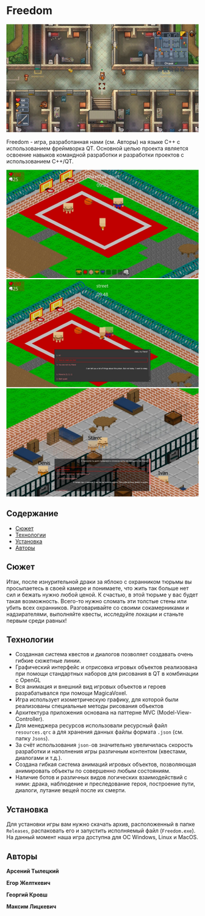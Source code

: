 # Freedom

![](./Resources/Images/main_menu_background.png)

Freedom - игра, разработанная нами (см. Авторы) на языке С++ с использованием
фреймворка QT. Основной целью проекта является 
освоение навыков командной разработки и разработки проектов с использованием C++/QT.

![](./Resources/Images/readme_screen1.png)
![](./Resources/Images/readme_screen2.png)
![](./Resources/Images/readme_screen3.png)

## Содержание

* [Сюжет](#Сюжет)
* [Технологии](#Технологии)
* [Установка](#Установка)
* [Авторы](#Авторы)

## Сюжет
Итак, после изнурительной драки за яблоко с охранником тюрьмы вы просыпаетесь в своей камере
и понимаете, что жить так больше нет сил и бежать нужно любой ценой. К счастью, в этой
тюрьме у вас будет такая возможность. Всего-то нужно сломать эти толстые стены или убить
всех охранников. Разговаривайте со своими сокамерниками и надзирателями, 
выполняйте квесты, исследуйте локации и станьте первым среди равных!

## Технологии
* Созданная система квестов и диалогов позволяет создавать очень гибкие сюжетные линии.
* Графический интерфейс и отрисовка игровых объектов реализована при помощи стандартных наборов для рисования в QT в комбинации с OpenGL
* Вся анимация и внешний вид игровых объектов и героев разрабатывался при
помощи MagicaVoxel.
* Игра использует изометрическую графику,
  для которой были реализованы специальные методы рисования объектов
* Архитектура приложения основана на паттерне MVC (Model-View-Controller).
* Для менеджера ресурсов использовали ресурсный файл `resources.qrc` а для хранения
данных файлы формата `.json` (см. папку `Jsons`).
* За счёт использования `json-`ов значительно увеличилась скорость разработки и наполнения
  игры различным контентом (квестами, диалогами и т.д.).
* Создана гибкая система анимаций игровых объектов, позволяющая анимировать 
  объекты по совершенно любым состояниям.
* Наличие ботов и различных видов логических взаимодействий с ними: драка, 
  наблюдение и преследование героя, построение пути, диалоги, 
  лутание вещей после их смерти.

## Установка
Для установки игры вам нужно скачать архив, расположенный в папке `Releases`, распаковать
его и запустить исполняемый файл (`Freedom.exe`). На данный момент наша игра доступна для
ОС Windows, Linux и MacOS.

## Авторы
**Арсений Тылецкий**

**Егор Желткевич**

**Георгий Кровш**

**Максим Лицкевич**